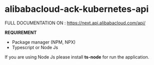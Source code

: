 # alibabacloud-ack-kubernetes-api
FULL DOCUMENTATION ON : https://next.api.alibabacloud.com/api/

**REQUIREMENT**

- Package manager (NPM, NPX)
- Typescript or Node Js

If you are using Node Js please install **ts-node** for run the application.
